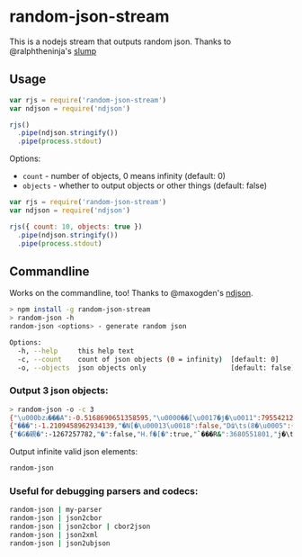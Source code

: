 # random-json-stream

This is a nodejs stream that outputs random json. Thanks to @ralphtheninja's [slump](//github.com/ralphtheninja/slump)

## Usage

```js
var rjs = require('random-json-stream')
var ndjson = require('ndjson')

rjs()
  .pipe(ndjson.stringify())
  .pipe(process.stdout)
```

Options:

- `count` - number of objects, 0 means infinity (default: 0)
- `objects` - whether to output objects or other things (default: false)
```js
var rjs = require('random-json-stream')
var ndjson = require('ndjson')

rjs({ count: 10, objects: true })
  .pipe(ndjson.stringify())
  .pipe(process.stdout)
```


## Commandline

Works on the commandline, too! Thanks to @maxogden's [ndjson](//github.com/maxogden/ndjson).

```sh
> npm install -g random-json-stream
> random-json -h
random-json <options> - generate random json

Options:
  -h, --help     this help text
  -c, --count    count of json objects (0 = infinity)  [default: 0]
  -o, --objects  json objects only                     [default: false]
```

### Output 3 json objects:

```sh
> random-json -o -c 3
{"\u000bzۃ���A":-0.5168690651358595,"\u0000��[\u0017�ϳ�\u0011":795542121}
{"���":-1.2109458962934139,"�N[�\u00013̍\u0018":false,"Dʥ\ts(8�\u0005":{"~":{"�t�y�4�O\u0011\u001f":null,"��\b��c\u0013":0.2814008676018912},"G>J'C����l":false},"\u0010��9來":null,"�":1.2500814018104633,"+L�ш�����":-0.31865016626084536,"3�l��\u0016*":[true,true,false,null,false,true],"���\u001c�,�˦ԭ":null,"JҊ�;p":null}
{"�G�親�":-1267257782,"�":false,"H.f�[�":true,"`���R&":3680551801,"j�\t����":-1.6277292216680663,"\u0005� �>��\u000e\u001a7":1.1395421200213478}
```

Output infinite valid json elements:

```sh
random-json
```

### Useful for debugging parsers and codecs:

```sh
random-json | my-parser
random-json | json2cbor
random-json | json2cbor | cbor2json
random-json | json2xml
random-json | json2ubjson
```
